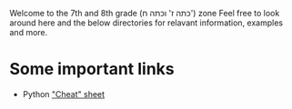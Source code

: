 Welcome to the 7th and 8th grade (כתה ז' וכתה ח') zone
Feel free to look around here and the below directories for relavant information, examples and more. 

# Some important links
- Python ["Cheat" sheet](https://github.com/weiss-gal/data_science_project/blob/main/manuals/python_cheat_sheet.pdf)

